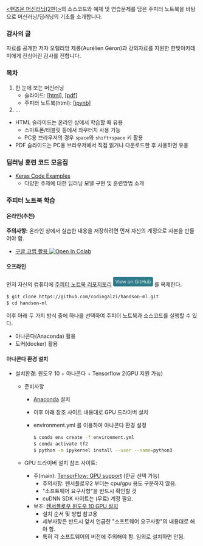 [&lt;핸즈온 머신러닝(2판)&gt;](https://m.hanbit.co.kr/store/books/book_view.html?p_code=B7033438574)의 
소스코드와 예제 및 연습문제를 담은 주피터 노트북을 바탕으로 머신러닝/딥러닝의 기초를 소개합니다.

### 감사의 글

자료를 공개한 저자 오렐리앙 제롱(Aur&eacute;lien G&eacute;ron)과 강의자료를 지원한 한빛아카데미에게 진심어린 감사를 전합니다.

### 목차

1. 한 눈에 보는 머신러닝
    * 슬라이드: [[html]](./slides/handson-ml-01.slides.html), [[pdf]](./slides/handson-ml-01-slides.pdf)
    * 주피터 노트북(html): [[ipynb]](./notebooks/handson-ml-01.html)
1. ...

* HTML 슬라이드는 온라인 상에서 학습할 때 유용
    * 스마트폰/태블릿 등에서 좌우터치 사용 가능 
    * PC용 브라우저의 경우 `space`와 `shift+space` 키 활용
* PDF 슬라이드는 PC용 브라우저에서 직접 읽거나 다운로드한 후 사용하면 유용

### 딥러닝 훈련 코드 모음집

- [Keras Code Examples](https://keras.io/examples/)
    - 다양한 주제에 대한 딥러닝 모델 구현 및 훈련방법 소개

### 주피터 노트북 학습

#### 온라인(추천)

**주의사항:** 온라인 상에서 실습한 내용을 저장하려면 먼저 자신의 계정으로 사본을 만들어야 함.

* [구글 코랩 활용 ](https://colab.research.google.com/github/codingalzi/handson-ml/blob/master/)
<a href="https://colab.research.google.com/github/codingalzi/handson-ml/blob/master/"><img src="https://colab.research.google.com/assets/colab-badge.svg" alt="Open In Colab"/></a>

#### 오프라인

먼저 자신의 컴퓨터에
[주피터 노트북 리포지토리](https://github.com/codingalzi/handson-ml)
[<img src="view-on-github.png" alt="View On GitHub" style="height:25px;"/>](https://github.com/codingalzi/handson-ml) 를 
복제한다. 

```bash
$ git clone https://github.com/codingalzi/handson-ml.git
$ cd handson-ml
```

이후 아래 두 가지 방식 중에 하나를 선택하여 주피터 노트북과 소스코드를 실행할 수 있다.

* 아나콘다(Anaconda) 활용
* 도커(docker) 활용

#### 아나콘다 환경 설치

* 설치환경: 윈도우 10 + 아나콘다 + Tensorflow 2(GPU 지원 가능)
   * 준비사항
      * [Anaconda](https://www.anaconda.com/products/individual) 설치
      * 이후 아래 참조 사이트 내용대로 GPU 드라이버 설치
      * environment.yml 를 이용하여 아나콘다 환경 설정

         ```bash
         $ conda env create -f environment.yml
         $ conda activate tf2
         $ python -m ipykernel install --user --name=python3
         ```

   * GPU 드라이버 설치 참조 사이트:
      * 주(main): [TensorFlow: GPU support](https://www.tensorflow.org/install/gpu) (한글 선택 가능)
         * 주의사항: 텐서플로우2 부터는 cpu/gpu 용도 구분하지 않음.
         * "소프트웨어 요구사항"을 반드시 확인할 것
         * cuDNN SDK 사이트는 (무료) 계정 필요.
      * 보조: [텐서플로우 윈도우 10 GPU 설치](https://teddylee777.github.io/colab/tensorflow-gpu-install-windows)
         * 설치 순서 및 방법 참고용
         * 세부사항은 반드시 앞서 언급한 "소프트웨어 요구사항"의 내용대로 해야 함.
         * 특히 각 소프트웨어의 버전에 주의해야 함. 임의로 설치하면 안됨.

